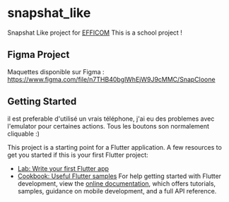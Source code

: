 # snapshat_like

Snapshat Like project for [EFFICOM](https://www.efficom.fr)
This is a school project !

## Figma Project

Maquettes disponible sur Figma : https://www.figma.com/file/n7THB40bglWhEjW9J9cMMC/SnapCloone

## Getting Started

il est preferable d'utilisé un vrais téléphone, j'ai eu des problemes avec l'emulator pour certaines actions.
Tous les boutons son normalement cliquable :)




This project is a starting point for a Flutter application.
A few resources to get you started if this is your first Flutter project:
- [Lab: Write your first Flutter app](https://docs.flutter.dev/get-started/codelab)
- [Cookbook: Useful Flutter samples](https://docs.flutter.dev/cookbook)
For help getting started with Flutter development, view the
[online documentation](https://docs.flutter.dev/), which offers tutorials,
samples, guidance on mobile development, and a full API reference.
